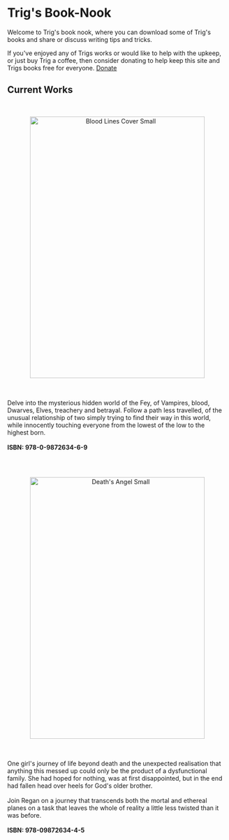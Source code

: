 # Trig's Book-Nook
Welcome to Trig's book nook, where you can download some of Trig's books and share or discuss writing tips and tricks.

If you've enjoyed any of Trigs works or would like to help with the upkeep, or just buy Trig a coffee, then consider donating to help keep this
site and Trigs books free for everyone.  [Donate](https://paypal.me/ChartersTrig)

## Current Works

<br>
<p align="center">
<img align="middle" width="400" height="600" alt="Blood Lines Cover Small" src="https://github.com/user-attachments/assets/e9f9405e-772a-4a93-8335-77d705055dd4" />
</p>
<br><br>
Delve into the mysterious hidden world of the Fey, of Vampires, blood, Dwarves, Elves, treachery and betrayal.  Follow a path less travelled, of the unusual relationship of two simply trying to find their way in this world, while innocently touching everyone from the lowest of the low to the highest born.   
<br><br><strong>ISBN: 978-0-9872634-6-9</strong><br>

##

<br>
<p align="center">
<img width="400" height="600" alt="Death's Angel Small" src="https://github.com/user-attachments/assets/d78dc9ca-3c85-4bb8-9a7d-d9cabded0f96" />
</p>
<br><br>
One girl's journey of life beyond death and the unexpected realisation that anything this messed up could only be the product of a dysfunctional family.  She had hoped for nothing, was at first disappointed, but in the end had fallen head over heels for God's older brother.
<br><br>
Join Regan on a journey that transcends both the mortal and ethereal planes on a task that leaves the whole of reality a little less twisted than it was before.
<br><br><strong>ISBN: 978-09872634-4-5</strong>
